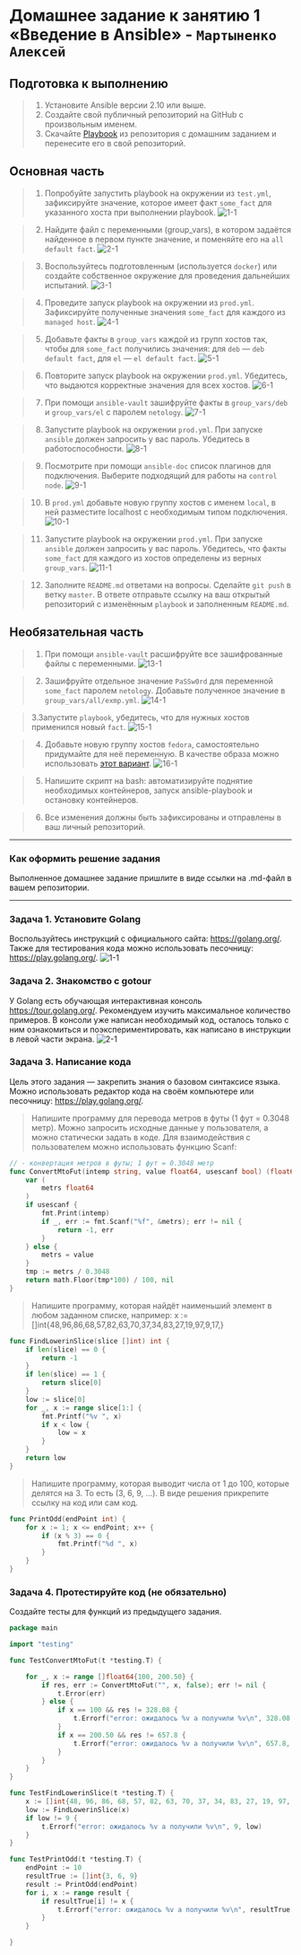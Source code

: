 # Домашнее задание к занятию   1 «Введение в Ansible» - `Мартыненко Алексей`

## Подготовка к выполнению

> 1. Установите Ansible версии 2.10 или выше.
> 2. Создайте свой публичный репозиторий на GitHub с произвольным именем.
> 3. Скачайте [Playbook](./playbook/) из репозитория с домашним заданием и перенесите его в свой репозиторий.

## Основная часть

> 1. Попробуйте запустить playbook на окружении из `test.yml`, зафиксируйте значение, которое имеет факт `some_fact` для указанного хоста при выполнении playbook.
     ![1-1](img/1-1.png)

> 2. Найдите файл с переменными (group_vars), в котором задаётся найденное в первом пункте значение, и поменяйте его на `all default fact`.
     ![2-1](img/2-1.png)

> 3. Воспользуйтесь подготовленным (используется `docker`) или создайте собственное окружение для проведения дальнейших испытаний.
     ![3-1](img/3-1.png)

> 4. Проведите запуск playbook на окружении из `prod.yml`. Зафиксируйте полученные значения `some_fact` для каждого из `managed host`.
     ![4-1](img/4-1.png)

> 5. Добавьте факты в `group_vars` каждой из групп хостов так, чтобы для `some_fact` получились значения: для `deb` — `deb default fact`, для `el` — `el default fact`.
     ![5-1](img/5-1.png)

> 6.  Повторите запуск playbook на окружении `prod.yml`. Убедитесь, что выдаются корректные значения для всех хостов.
      ![6-1](img/6-1.png)

> 7. При помощи `ansible-vault` зашифруйте факты в `group_vars/deb` и `group_vars/el` с паролем `netology`.
     ![7-1](img/7-1.png)

> 8. Запустите playbook на окружении `prod.yml`. При запуске `ansible` должен запросить у вас пароль. Убедитесь в работоспособности.
     ![8-1](img/8-1.png)

> 9. Посмотрите при помощи `ansible-doc` список плагинов для подключения. Выберите подходящий для работы на `control node`.
     ![9-1](img/9-1.png)

> 10. В `prod.yml` добавьте новую группу хостов с именем  `local`, в ней разместите localhost с необходимым типом подключения.
      ![10-1](img/10-1.png)

> 11. Запустите playbook на окружении `prod.yml`. При запуске `ansible` должен запросить у вас пароль. Убедитесь, что факты `some_fact` для каждого из хостов определены из верных `group_vars`.
      ![11-1](img/11-1.png)

> 12. Заполните `README.md` ответами на вопросы. Сделайте `git push` в ветку `master`. В ответе отправьте ссылку на ваш открытый репозиторий с изменённым `playbook` и заполненным `README.md`.


## Необязательная часть

> 1. При помощи `ansible-vault` расшифруйте все зашифрованные файлы с переменными.
     ![13-1](img/13-1.png)

> 2. Зашифруйте отдельное значение `PaSSw0rd` для переменной `some_fact` паролем `netology`. Добавьте полученное значение в `group_vars/all/exmp.yml`.
     ![14-1](img/14-1.png)


> 3.Запустите `playbook`, убедитесь, что для нужных хостов применился новый `fact`.
![15-1](img/15-1.png)

> 4. Добавьте новую группу хостов `fedora`, самостоятельно придумайте для неё переменную. В качестве образа можно использовать [этот вариант](https://hub.docker.com/r/pycontribs/fedora).
     ![16-1](img/16-1.png)

> 5. Напишите скрипт на bash: автоматизируйте поднятие необходимых контейнеров, запуск ansible-playbook и остановку контейнеров.

> 6. Все изменения должны быть зафиксированы и отправлены в ваш личный репозиторий.

---

### Как оформить решение задания

Выполненное домашнее задание пришлите в виде ссылки на .md-файл в вашем репозитории.

---




### Задача 1. Установите Golang
Воспользуйтесь инструкций с официального сайта: https://golang.org/.
Также для тестирования кода можно использовать песочницу: https://play.golang.org/.
![1-1](img/1-1.png)


### Задача 2. Знакомство с gotour
У Golang есть обучающая интерактивная консоль https://tour.golang.org/. Рекомендуем изучить максимальное количество примеров. В консоли уже написан необходимый код, осталось только с ним ознакомиться и поэкспериментировать, как написано в инструкции в левой части экрана.
![2-1](img/2-1.png)

### Задача 3. Написание кода
Цель этого задания — закрепить знания о базовом синтаксисе языка. Можно использовать редактор кода на своём компьютере или песочницу: https://play.golang.org/.

>Напишите программу для перевода метров в футы (1 фут = 0.3048 метр). Можно запросить исходные данные 
у пользователя, а можно статически задать в коде. Для взаимодействия с пользователем можно использовать 
функцию Scanf:


```go
// - конвертация метров в футы; 1 фут = 0.3048 метр
func ConvertMtoFut(intemp string, value float64, usescanf bool) (float64, error) {
	var (
		metrs float64
	)
	if usescanf {
		fmt.Print(intemp)
		if _, err := fmt.Scanf("%f", &metrs); err != nil {
			return -1, err
		}
	} else {
		metrs = value
	}
	tmp := metrs / 0.3048
	return math.Floor(tmp*100) / 100, nil
}
```

>Напишите программу, которая найдёт наименьший элемент в любом заданном списке, например:
>x := []int{48,96,86,68,57,82,63,70,37,34,83,27,19,97,9,17,}

```go
func FindLowerinSlice(slice []int) int {
	if len(slice) == 0 {
		return -1
	}
	if len(slice) == 1 {
		return slice[0]
	}
	low := slice[0]
	for _, x := range slice[1:] {
		fmt.Printf("%v ", x)
		if x < low {
			low = x
		}
	}
	return low
}
```

>Напишите программу, которая выводит числа от 1 до 100, которые делятся на 3. То есть (3, 6, 9, …).
В виде решения прикрепите ссылку на код или сам код.

```go
func PrintOdd(endPoint int) {
	for x := 1; x <= endPoint; x++ {
		if (x % 3) == 0 {
			fmt.Printf("%d ", x)
		}
	}
}
```

### Задача 4. Протестируйте код (не обязательно)
Создайте тесты для функций из предыдущего задания.

```go
package main

import "testing"

func TestConvertMtoFut(t *testing.T) {

	for _, x := range []float64{100, 200.50} {
		if res, err := ConvertMtoFut("", x, false); err != nil {
			t.Error(err)
		} else {
			if x == 100 && res != 328.08 {
				t.Errorf("error: ожидалось %v а получили %v\n", 328.08, res)
			}
			if x == 200.50 && res != 657.8 {
				t.Errorf("error: ожидалось %v а получили %v\n", 657.8, res)
			}
		}
	}
}

func TestFindLowerinSlice(t *testing.T) {
	x := []int{48, 96, 86, 68, 57, 82, 63, 70, 37, 34, 83, 27, 19, 97, 9, 17}
	low := FindLowerinSlice(x)
	if low != 9 {
		t.Errorf("error: ожидалось %v а получили %v\n", 9, low)
	}
}

func TestPrintOdd(t *testing.T) {
	endPoint := 10
	resultTrue := []int{3, 6, 9}
	result := PrintOdd(endPoint)
	for i, x := range result {
		if resultTrue[i] != x {
			t.Errorf("error: ожидалось %v а получили %v\n", resultTrue[i], x)
		}
	}

}
```

